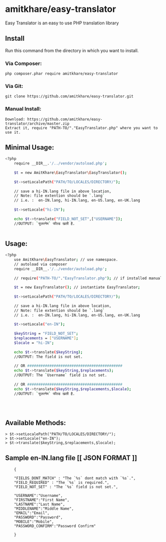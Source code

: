# amitkhare/easy-translator
Easy Translator is an easy to use PHP translation library

## Install

Run this command from the directory in which you want to install.

### Via Composer:

    php composer.phar require amitkhare/easy-translator

### Via Git:

    git clone https://github.com/amitkhare/easy-translator.git

### Manual Install:

    Download: https://github.com/amitkhare/easy-translator/archive/master.zip
    Extract it, require "PATH-TO/"."EasyTranslator.php" where you want to use it.

## Minimal Usage:
```sh
<?php
    require __DIR__.'/../vendor/autoload.php';
    
    $t = new AmitKhare\EasyTranslator\EasyTranslator();
    
    $t->setLocalePath("PATH/TO/LOCALES/DIRECTORY/");
    
    // save a hi-IN.lang file in above location,
    // Note: file extention should be `.lang`
    // i.e. :  en-IN.lang, hi-IN.lang, en-US.lang, en-UK.lang
    
    $t->setLocale("hi-IN"); 
    
    echo $t->translate("FIELD_NOT_SET",["USERNAME"]);
    //OUTPUT: `यूजरनेम` फील्ड खली है.    
 
```
## Usage:
```sh
<?php
    use AmitKhare\EasyTranslator; // use namespace.
    // autoload via composer
    require __DIR__.'/../vendor/autoload.php';
    
    // require("PATH-TO/"."EasyTranslator.php"); // if installed manually.
    
    $t = new EasyTranslator(); // instantiate EasyTranslator;
    
    $t->setLocalePath("PATH/TO/LOCALES/DIRECTORY/"); 
    
    // save a hi-IN.lang file in above location,
    // Note: file extention should be `.lang`
    // i.e. :  en-IN.lang, hi-IN.lang, en-US.lang, en-UK.lang
    
    $t->setLocale("en-IN"); 
    
    $keyString = "FIELD_NOT_SET";
    $replacements = ["USERNAME"];
    $locale = "hi-IN";
    
    echo $t->translate($keyString);
    //OUTPUT: The field is not set.
    
    // OR ###########################################
    echo $t->translate($keyString,$replacements);
    //OUTPUT: The `Username` field is not set.
    
    // OR ###########################################
    echo $t->translate($keyString,$replacements,$locale);
    //OUTPUT: `यूजरनेम` फील्ड खली है.
    

 
```
## Available Methods:
    > $t->setLocalePath("PATH/TO/LOCALES/DIRECTORY/"); 
    > $t->setLocale("en-IN");
    > $t->translate($keyString,$replacements,$locale);
## Sample en-IN.lang file  [[ JSON FORMAT ]]
```
    {

    "FIELDS_DONT_MATCH" : "The `%s` dont match with `%s`.",
    "FIELD_REQUIRED" : "The `%s` is required.",
    "FIELD_NOT_SET" : "The `%s` field is not set.",

    "USERNAME":"Username",
    "FIRSTNAME":"First Name",
    "LASTNAME":"Last Name",
    "MIDDLENAME":"Middle Name",
    "EMAIL":"Email",
    "PASSWORD":"Password",
    "MOBILE":"Mobile",
    "PASSWORD_CONFIRM":"Password Confirm"

    }
```

